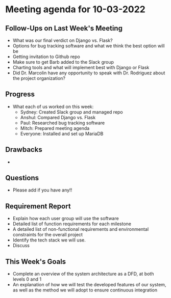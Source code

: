 
# Meeting agenda for 10-03-2022

## Follow-Ups on Last Week's Meeting
- What was our final verdict on Django vs. Flask?
- Options for bug tracking software and what we think the best option will be
- Getting invitation to Github repo
- Make sure to get Barb added to the Slack group
- Charting tools and what will implement best with Django or Flask
- Did Dr. Marcolin have any opportunity to speak with Dr. Rodriguez about the project organization?


## Progress
- What each of us worked on this week:
    - Sydney: Created Slack group and managed repo
    - Anshul: Compared Django vs. Flask
    - Paul: Researched bug tracking software
    - Mitch: Prepared meeting agenda
    - Everyone: Installed and set up MariaDB

## Drawbacks
- 

## Questions
- Please add if you have any!!

## Requirement Report
- Explain how each user group will use the software
- Detailed list of function requirements for each milestone
- A detailed list of non-functional requirements and environmental constraints for the overall project
- Identify the tech stack we will use.
- Discuss 

## This Week's Goals
- Complete an overview of the system architecture as a DFD, at both levels 0 and 1
- An explanation of how we will test the developed features of our system, as well as the method we will adopt to ensure continuous integration
